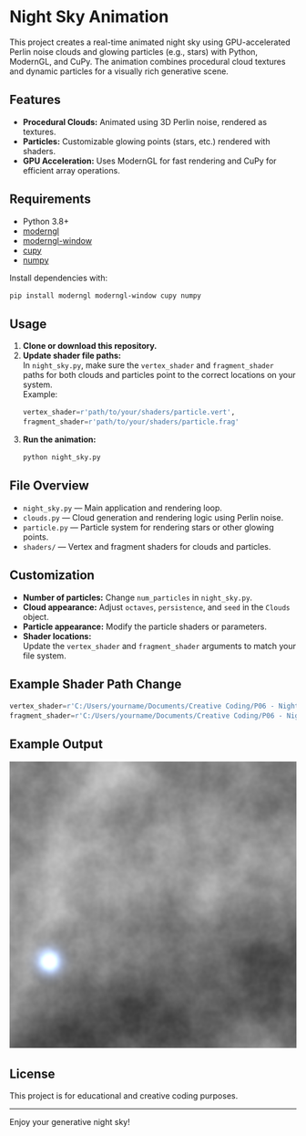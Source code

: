 
# Night Sky Animation

This project creates a real-time animated night sky using GPU-accelerated Perlin noise clouds and glowing particles (e.g., stars) with Python, ModernGL, and CuPy. The animation combines procedural cloud textures and dynamic particles for a visually rich generative scene.

## Features

- **Procedural Clouds:** Animated using 3D Perlin noise, rendered as textures.
- **Particles:** Customizable glowing points (stars, etc.) rendered with shaders.
- **GPU Acceleration:** Uses ModernGL for fast rendering and CuPy for efficient array operations.

## Requirements

- Python 3.8+
- [moderngl](https://moderngl.readthedocs.io/)
- [moderngl-window](https://github.com/moderngl/moderngl-window)
- [cupy](https://cupy.dev/)
- [numpy](https://numpy.org/)

Install dependencies with:
```sh
pip install moderngl moderngl-window cupy numpy
```

## Usage

1. **Clone or download this repository.**
2. **Update shader file paths:**  
   In `night_sky.py`, make sure the `vertex_shader` and `fragment_shader` paths for both clouds and particles point to the correct locations on your system.  
   Example:
   ```python
   vertex_shader=r'path/to/your/shaders/particle.vert',
   fragment_shader=r'path/to/your/shaders/particle.frag'
   ```
3. **Run the animation:**
   ```sh
   python night_sky.py
   ```

## File Overview

- `night_sky.py` — Main application and rendering loop.
- `clouds.py` — Cloud generation and rendering logic using Perlin noise.
- `particle.py` — Particle system for rendering stars or other glowing points.
- `shaders/` — Vertex and fragment shaders for clouds and particles.

## Customization

- **Number of particles:** Change `num_particles` in `night_sky.py`.
- **Cloud appearance:** Adjust `octaves`, `persistence`, and `seed` in the `Clouds` object.
- **Particle appearance:** Modify the particle shaders or parameters.
- **Shader locations:**  
  Update the `vertex_shader` and `fragment_shader` arguments to match your file system.

## Example Shader Path Change

```python
vertex_shader=r'C:/Users/yourname/Documents/Creative Coding/P06 - Night Sky/shaders/particle.vert',
fragment_shader=r'C:/Users/yourname/Documents/Creative Coding/P06 - Night Sky/shaders/particle.frag'
```

## Example Output

![Night sky animation output](output/image.png)

## License

This project is for educational and creative coding purposes.

---

Enjoy your generative night sky!
